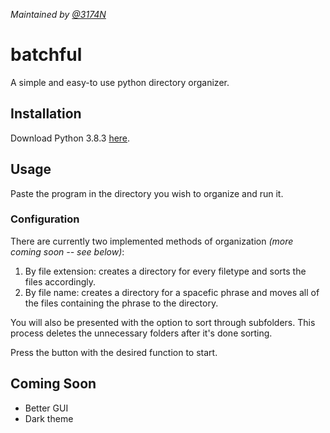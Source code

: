 *Maintained by [@3174N](https://github.com/3174N)*
# batchful
A simple and easy-to use python directory organizer. 

## Installation
Download Python 3.8.3 [here](https://www.python.org/downloads/).

## Usage
Paste the program in the directory you wish to organize and run it.

### Configuration
There are currently two implemented methods of organization *(more coming soon -- see below)*: 
1. By file extension: creates a directory for every filetype and sorts the files accordingly. 
2. By file name: creates a directory for a spacefic phrase and moves all of the files containing the phrase to the directory.

You will also be presented with the option to sort through subfolders.
This process deletes the unnecessary folders after it's done sorting.

Press the button with the desired function to start.

## Coming Soon
- Better GUI
- Dark theme

